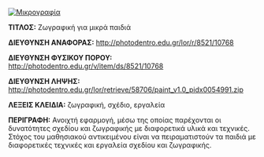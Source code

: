 [![Μικρογραφία](http://photodentro.edu.gr/lor/retrieve/58368/paint_v1.0.zip.jpg)](http://photodentro.edu.gr/lor/r/8521/10768)

**ΤΙΤΛΟΣ:** Ζωγραφική για μικρά παιδιά

**ΔΙΕΥΘΥΝΣΗ ΑΝΑΦΟΡΑΣ:** http://photodentro.edu.gr/lor/r/8521/10768

**ΔΙΕΥΘΥΝΣΗ ΦΥΣΙΚΟΥ ΠΟΡΟΥ:** http://photodentro.edu.gr/v/item/ds/8521/10768

**ΔΙΕΥΘΥΝΣΗ ΛΗΨΗΣ:** http://photodentro.edu.gr/lor/retrieve/58706/paint_v1.0_pidx0054991.zip

**ΛΕΞΕΙΣ ΚΛΕΙΔΙΑ:** ζωγραφική, σχέδιο, εργαλεία

**ΠΕΡΙΓΡΑΦΗ:** Ανοιχτή εφαρμογή, μέσω της οποίας παρέχονται οι δυνατότητες σχεδίου και ζωγραφικής με διαφορετικά υλικά και τεχνικές. Στόχος του μαθησιακού αντικειμένου είναι να πειραματιστούν τα παιδιά με διαφορετικές τεχνικές και εργαλεία σχεδίου και ζωγραφικής.

